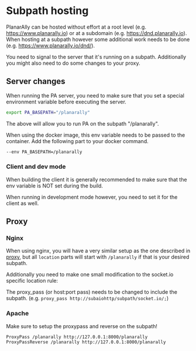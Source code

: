 # Subpath hosting

PlanarAlly can be hosted without effort at a root level (e.g. https://www.planarally.io) or at a subdomain (e.g. https://dnd.planarally.io).
When hosting at a subpath however some additional work needs to be done (e.g. https://www.planarally.io/dnd/).

You need to signal to the server that it's running on a subpath. Additionally you might also need to do some changes to your proxy.

## Server changes

When running the PA server, you need to make sure that you set a special environment variable before executing the server.

```bash
export PA_BASEPATH="/planarally"
```

The above will allow you to run PA on the subpath "/planarally".

When using the docker image, this env variable needs to be passed to the container.
Add the following part to your docker command.

```bash
--env PA_BASEPATH=/planarally
```

### Client and dev mode

When building the client it is generally recommended to make sure that the env variable is NOT set during the build.

When running in development mode however, you need to set it for the client as well.

## Proxy

### Nginx

When using nginx, you will have a very similar setup as the one described in [proxy](/server/advanced/proxy/), but all `location` parts will start with `/planarally` if that is your desired subpath.

Additionally you need to make one small modification to the socket.io specific location rule:

The proxy_pass (or host:port pass) needs to be changed to include the subpath. (e.g. `proxy_pass http://subaiohttp/subpath/socket.io/;`)

### Apache

Make sure to setup the proxypass and reverse on the subpath!

```apache2
ProxyPass /planarally http://127.0.0.1:8000/planarally
ProxyPassReverse /planarally http://127.0.0.1:8000/planarally
```
